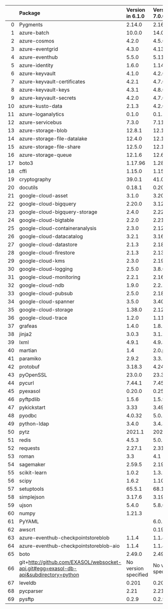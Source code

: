 <!-- markdown-link-check-disable -->

|    | Package                                                                              | Version in 6.1.0     | Version in 7.0.0     | Status   |
|---:|:-------------------------------------------------------------------------------------|:---------------------|:---------------------|:---------|
|  0 | Pygments                                                                             | 2.14.0               | 2.16.1               | UPDATED  |
|  1 | azure-batch                                                                          | 10.0.0               | 14.0.0               | UPDATED  |
|  2 | azure-cosmos                                                                         | 4.2.0                | 4.5.0                | UPDATED  |
|  3 | azure-eventgrid                                                                      | 4.3.0                | 4.13.0               | UPDATED  |
|  4 | azure-eventhub                                                                       | 5.5.0                | 5.11.4               | UPDATED  |
|  5 | azure-identity                                                                       | 1.6.0                | 1.14.0               | UPDATED  |
|  6 | azure-keyvault                                                                       | 4.1.0                | 4.2.0                | UPDATED  |
|  7 | azure-keyvault-certificates                                                          | 4.2.1                | 4.7.0                | UPDATED  |
|  8 | azure-keyvault-keys                                                                  | 4.3.1                | 4.8.0                | UPDATED  |
|  9 | azure-keyvault-secrets                                                               | 4.2.0                | 4.7.0                | UPDATED  |
| 10 | azure-kusto-data                                                                     | 2.1.3                | 4.2.0                | UPDATED  |
| 11 | azure-loganalytics                                                                   | 0.1.0                | 0.1.1                | UPDATED  |
| 12 | azure-servicebus                                                                     | 7.3.0                | 7.11.1               | UPDATED  |
| 13 | azure-storage-blob                                                                   | 12.8.1               | 12.17.0              | UPDATED  |
| 14 | azure-storage-file-datalake                                                          | 12.4.0               | 12.12.0              | UPDATED  |
| 15 | azure-storage-file-share                                                             | 12.5.0               | 12.13.0              | UPDATED  |
| 16 | azure-storage-queue                                                                  | 12.1.6               | 12.6.0               | UPDATED  |
| 17 | boto3                                                                                | 1.17.96              | 1.28.39              | UPDATED  |
| 18 | cffi                                                                                 | 1.15.0               | 1.15.1               | UPDATED  |
| 19 | cryptography                                                                         | 39.0.1               | 41.0.5               | UPDATED  |
| 20 | docutils                                                                             | 0.18.1               | 0.20.1               | UPDATED  |
| 21 | google-cloud-asset                                                                   | 3.1.0                | 3.20.0               | UPDATED  |
| 22 | google-cloud-bigquery                                                                | 2.20.0               | 3.12.0               | UPDATED  |
| 23 | google-cloud-bigquery-storage                                                        | 2.4.0                | 2.22.0               | UPDATED  |
| 24 | google-cloud-bigtable                                                                | 2.2.0                | 2.21.0               | UPDATED  |
| 25 | google-cloud-containeranalysis                                                       | 2.3.0                | 2.12.4               | UPDATED  |
| 26 | google-cloud-datacatalog                                                             | 3.2.1                | 3.16.0               | UPDATED  |
| 27 | google-cloud-datastore                                                               | 2.1.3                | 2.18.0               | UPDATED  |
| 28 | google-cloud-firestore                                                               | 2.1.3                | 2.13.0               | UPDATED  |
| 29 | google-cloud-kms                                                                     | 2.3.0                | 2.19.2               | UPDATED  |
| 30 | google-cloud-logging                                                                 | 2.5.0                | 3.8.0                | UPDATED  |
| 31 | google-cloud-monitoring                                                              | 2.2.1                | 2.16.0               | UPDATED  |
| 32 | google-cloud-ndb                                                                     | 1.9.0                | 2.2.2                | UPDATED  |
| 33 | google-cloud-pubsub                                                                  | 2.5.0                | 2.18.4               | UPDATED  |
| 34 | google-cloud-spanner                                                                 | 3.5.0                | 3.40.1               | UPDATED  |
| 35 | google-cloud-storage                                                                 | 1.38.0               | 2.12.0               | UPDATED  |
| 36 | google-cloud-trace                                                                   | 1.2.0                | 1.11.3               | UPDATED  |
| 37 | grafeas                                                                              | 1.4.0                | 1.8.1                | UPDATED  |
| 38 | jinja2                                                                               | 3.0.3                | 3.1.2                | UPDATED  |
| 39 | lxml                                                                                 | 4.9.1                | 4.9.3                | UPDATED  |
| 40 | martian                                                                              | 1.4                  | 2.0.post1            | UPDATED  |
| 41 | paramiko                                                                             | 2.9.2                | 3.3.1                | UPDATED  |
| 42 | protobuf                                                                             | 3.18.3               | 4.24.4               | UPDATED  |
| 43 | pyOpenSSL                                                                            | 23.0.0               | 23.3.0               | UPDATED  |
| 44 | pycurl                                                                               | 7.44.1               | 7.45.2               | UPDATED  |
| 45 | pyexasol                                                                             | 0.20.0               | 0.25.2               | UPDATED  |
| 46 | pyftpdlib                                                                            | 1.5.6                | 1.5.9                | UPDATED  |
| 47 | pykickstart                                                                          | 3.33                 | 3.49                 | UPDATED  |
| 48 | pyodbc                                                                               | 4.0.32               | 5.0.1                | UPDATED  |
| 49 | python-ldap                                                                          | 3.4.0                | 3.4.3                | UPDATED  |
| 50 | pytz                                                                                 | 2021.1               | 2023.3.post1         | UPDATED  |
| 51 | redis                                                                                | 4.5.3                | 5.0.1                | UPDATED  |
| 52 | requests                                                                             | 2.27.1               | 2.31.0               | UPDATED  |
| 53 | roman                                                                                | 3.3                  | 4.1                  | UPDATED  |
| 54 | sagemaker                                                                            | 2.59.5               | 2.196.0              | UPDATED  |
| 55 | scikit-learn                                                                         | 1.0.2                | 1.3.2                | UPDATED  |
| 56 | scipy                                                                                | 1.6.2                | 1.10.1               | UPDATED  |
| 57 | setuptools                                                                           | 65.5.1               | 68.1.2               | UPDATED  |
| 58 | simplejson                                                                           | 3.17.6               | 3.19.2               | UPDATED  |
| 59 | ujson                                                                                | 5.4.0                | 5.8.0                | UPDATED  |
| 60 | numpy                                                                                | 1.21.3               |                      | REMOVED  |
| 61 | PyYAML                                                                               |                      | 6.0.1                | NEW      |
| 62 | awscrt                                                                               |                      | 0.19.6               | NEW      |
| 63 | azure-eventhub-checkpointstoreblob                                                   | 1.1.4                | 1.1.4                |          |
| 64 | azure-eventhub-checkpointstoreblob-aio                                               | 1.1.4                | 1.1.4                |          |
| 65 | boto                                                                                 | 2.49.0               | 2.49.0               |          |
| 66 | git+http://github.com/EXASOL/websocket-api.git#egg=exasol-db-api&subdirectory=python | No version specified | No version specified |          |
| 67 | leveldb                                                                              | 0.201                | 0.201                |          |
| 68 | pycparser                                                                            | 2.21                 | 2.21                 |          |
| 69 | pysftp                                                                               | 0.2.9                | 0.2.9                |          |